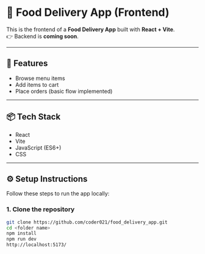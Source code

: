 # 🍔 Food Delivery App (Frontend)

This is the frontend of a **Food Delivery App** built with **React + Vite**.  
👉 Backend is **coming soon**.

---

## 🚀 Features
- Browse menu items
- Add items to cart
- Place orders (basic flow implemented)

---

## 📦 Tech Stack
- React
- Vite
- JavaScript (ES6+)
- CSS

---

## ⚙️ Setup Instructions

Follow these steps to run the app locally:

### 1. Clone the repository
```bash
git clone https://github.com/coder021/food_delivery_app.git
cd <folder name>
npm install
npm run dev
http://localhost:5173/
```
